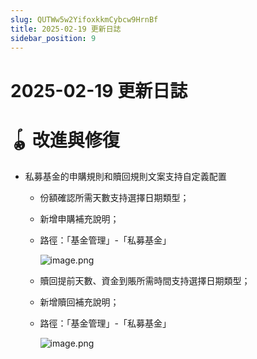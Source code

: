 ```yaml
---
slug: QUTWw5w2YifoxkkmCybcw9HrnBf
title: 2025-02-19 更新日誌
sidebar_position: 9
---
```



# 2025-02-19 更新日誌


# 🪀 改進與修復

- 私募基金的申購規則和贖回規則文案支持自定義配置
    - 份額確認所需天數支持選擇日期類型；
    - 新增申購補充說明；
    - 路徑：「基金管理」-「私募基金」

        ![image.png](/assets/b4c6c65866d8f5801647e5d4eb422023.png)

    - 贖回提前天數、資金到賬所需時間支持選擇日期類型；
    - 新增贖回補充說明；
    - 路徑：「基金管理」-「私募基金」

        ![image.png](/assets/5352c305fdb9d02fc36412e812a8ede8.png)

